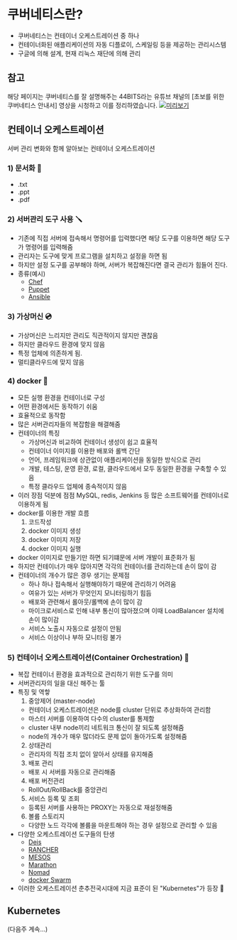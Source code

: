 # 쿠버네티스란?
- 쿠버네티스는 컨테이너 오케스트레이션 중 하나
- 컨테이너화된 애플리케이션의 자동 디플로이, 스케일링 등을 제공하는 관리시스템
- 구글에 의해 설계, 현재 리눅스 재단에 의해 관리

## 참고
해당 페이지는 쿠버네티스를 잘 설명해주는 44BITS라는 유튜브 채널의 [초보를 위한 쿠버네티스 안내서] 영상을 시청하고 이를 정리하였습니다.
[![미리보기](https://img.youtube.com/vi/Ia8IfowgU7s/0.jpg)](https://www.youtube.com/watch?v=Ia8IfowgU7s&list=PLIUCBpK1dpsNf1m-2kiosmfn2nXfljQgb)


## 컨테이너 오케스트레이션 
서버 관리 변화와 함께 알아보는 컨테이너 오케스트레이션
### 1) 문서화 📃
- .txt
- .ppt
- .pdf
 
### 2) 서버관리 도구 사용 🪛
- 기존에 직접 서버에 접속해서 명령어를 입력했다면 해당 도구를 이용하면 해당 도구가 명령어를 입력해줌
- 관리자는 도구에 맞게 프로그램을 설치하고 설정을 하면 됨
- 하지만 설정 도구를 공부해야 하며, 서버가 복잡해진다면 결국 관리가 힘들어 진다.
- 종류(예시)  
  - [Chef](https://docs.chef.io/platform_overview/)
  - [Puppet](https://puppet.com/docs/puppet/7/puppet_overview.html)
  - [Ansible](https://www.redhat.com/ko/technologies/management/ansible/what-is-ansible) 

### 3) 가상머신 💿
- 가상머신은 느리지만 관리도 직관적이지 않지만 괜찮음
- 하지만 클라우드 환경에 맞지 않음
- 특정 업체에 의존하게 됨.
- 멀티클라우드에 맞지 않음

### 4) docker 🐋
- 모든 실행 환경을 컨테이너로 구성
- 어떤 환경에서든 동작하기 쉬움
- 효율적으로 동작함
- 많은 서버관리자들의 복잡함을 해결해줌
- 컨테이너의 특징
  - 가상머신과 비교하여 컨테이너 생성이 쉽고 효율적
  - 컨테이너 이미지를 이용한 배포와 롤백 간단
  - 언어, 프레임워크에 상관없이 애플리케이션을 동일한 방식으로 관리
  - 개발, 테스팅, 운영 환경, 로컬, 클라우드에서 모두 동일한 환경을 구축할 수 있음
  - 특정 클라우드 업체에 종속적이지 않음
- 이러 장점 덕분에 점점 MySQL, redis, Jenkins 등 많은 소프트웨어를 컨테이너로 이용하게 됨
- docker를 이용한 개발 흐름 
  1) 코드작성
  2) docker 이미지 생성
  3) docker 이미지 저장
  4) docker 이미지 실행
- docker 이미지로 만들기만 하면 되기떄문에 서버 개발이 표준화가 됨
- 하지만 컨테이너가 매우 많아지면 각각의 컨테이너를 관리하는데 손이 많이 감
- 컨테이너의 개수가 많은 경우 생기는 문제점
  - 하나 하나 접속해서 실행해야하기 때문에 관리하기 어려움
  - 여유가 있는 서버가 무엇인지 모니터링하기 힘듬
  - 배포와 관련해서 롤아웃/롤백에 손이 많이 감
  - 마이크로서비스로 인해 내부 통신이 많아졌으며 이때 LoadBalancer 설치에 손이 많이감
  - 서비스 노출시 자동으로 설정이 안됨
  - 서비스 이상이나 부하 모니터링 불가

### 5) 컨테이너 오케스트레이션(Container Orchestration) 🎻
- 복잡 컨테이너 환경을 효과적으로 관리하기 위한 도구를 의미
- 서버관리자의 일을 대신 해주는 툴
- 특징 및 역핳
  1) 중앙제어 (master-node)
    - 컨테이너 오케스트레이션은 node를 cluster 단위로 추상화하여 관리함
    - 마스터 서버를 이용하여 다수의 cluster를 통제함
    - cluster 내부 node끼리 네트워크 통신이 잘 되도록 설정해줌
    - node의 개수가 매우 많더라도 문제 없이 돌아가도록 설정해줌
  2) 상태관리 
    - 관리자의 직접 조치 없이 알아서 상태를 유지해줌
  3) 배포 관리
    - 배포 시 서버를 자동으로 관리해줌 
  4) 배포 버전관리
    - RollOut/RollBack를 중앙관리
  5) 서비스 등록 및 조회
    - 등록된 서버를 사용하는 PROXY는 자동으로 재설정해줌 
  6) 볼륨 스토리지
    - 다양한 노드 각각에 볼륨을 마운트해야 하는 경우 설정으로 관리할 수 있음
- 다양한 오케스트레이션 도구들의 탄생
  - [Deis](https://github.com/deis/deis)
  - [RANCHER](https://rancher.com/why-rancher)
  - [MESOS](https://mesos.apache.org/)
  - [Marathon](https://mesosphere.github.io/marathon/)
  - [Nomad](https://www.nomadproject.io/)
  - [docker Swarm](https://docs.docker.com/engine/swarm/)
- 이러한 오케스트레이션 춘추전국시대에 지금 표준이 된 "Kubernetes"가 등장 🌅


## Kubernetes
(다음주 계속...)